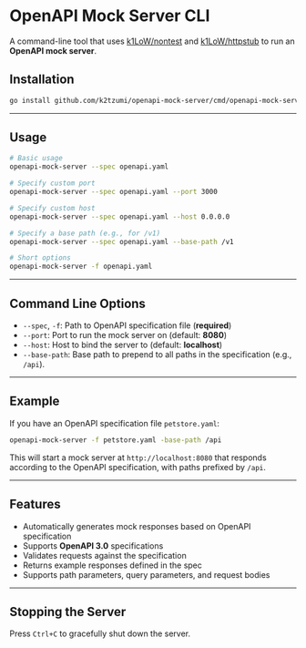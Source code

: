# OpenAPI Mock Server CLI

A command-line tool that uses [k1LoW/nontest](https://github.com/k1LoW/nontest) and [k1LoW/httpstub](https://github.com/k1LoW/httpstub) to run an **OpenAPI mock server**.

## Installation

```bash
go install github.com/k2tzumi/openapi-mock-server/cmd/openapi-mock-server@latest
```

-----

## Usage

```bash
# Basic usage
openapi-mock-server --spec openapi.yaml

# Specify custom port
openapi-mock-server --spec openapi.yaml --port 3000

# Specify custom host
openapi-mock-server --spec openapi.yaml --host 0.0.0.0

# Specify a base path (e.g., for /v1)
openapi-mock-server --spec openapi.yaml --base-path /v1

# Short options
openapi-mock-server -f openapi.yaml
```

-----

## Command Line Options

  - `--spec`, `-f`: Path to OpenAPI specification file (**required**)
  - `--port`: Port to run the mock server on (default: **8080**)
  - `--host`: Host to bind the server to (default: **localhost**)
  - `--base-path`: Base path to prepend to all paths in the specification (e.g., `/api`).

-----

## Example

If you have an OpenAPI specification file `petstore.yaml`:

```bash
openapi-mock-server -f petstore.yaml -base-path /api
```

This will start a mock server at `http://localhost:8080` that responds according to the OpenAPI specification, with paths prefixed by `/api`.

-----

## Features

  - Automatically generates mock responses based on OpenAPI specification
  - Supports **OpenAPI 3.0** specifications
  - Validates requests against the specification
  - Returns example responses defined in the spec
  - Supports path parameters, query parameters, and request bodies

-----

## Stopping the Server

Press `Ctrl+C` to gracefully shut down the server.